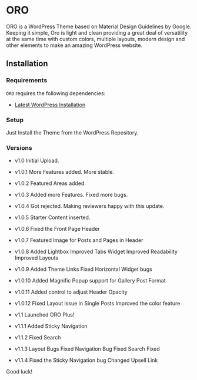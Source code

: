 
ORO
===

ORO is a WordPress Theme based on Material Design Guidelines by Google. Keeping it simple, Oro is light and clean providing a great deal of versatility at the same time with custom colors, multiple layouts, modern design and other elements to make an amazing WordPress website.

Installation
---------------

### Requirements

`ORO` requires the following dependencies:

- [Latest WordPress Installation](https://wordpress.org/download/)

### Setup

Just Install the Theme from the WordPress Repository.

### Versions

* v1.0
	Initial Upload.
	
* v1.0.1
	More Features added. More stable.
	
* v1.0.2
	Featured Areas added.
	
* v1.0.3
	Added more Features. Fixed more bugs.
	
* v1.0.4
	Got rejected. Making reviewers happy with this update.
	
* v1.0.5
	Starter Content inserted.
	
* v1.0.6
	Fixed the Front Page Header
	
* v1.0.7
	Featured Image for Posts and Pages in Header
	
* v1.0.8
	Added Lightbox
	Improved Tabs Widget
	Improved Readability
	Improved Layouts
	
* v1.0.9
	Added Theme Links
	Fixed Horizontal Widget bugs
	
* v1.0.10
	Added Magnific Popup support for Gallery Post Format
	
* v1.0.11
	Added control to adjust Header Opacity
	
* v1.0.12
	Fixed Layout issue in Single Posts
	Improved the color feature
	
* v1.1
	Launched ORO Plus!
	
* v1.1.1
	Added Sticky Navigation
	
* v1.1.2
	Fixed Search

* v1.1.3
	Layout Bugs Fixed
	Navigation Bug Fixed
	Search Fixed
	
* v1.1.4
	Fixed the Sticky Navigation bug
	Changed Upsell Link


Good luck!